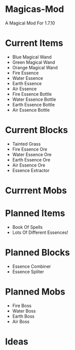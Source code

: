# Magicas-Mod
A Magical Mod For 1.7.10

# Current Items
- Blue Magical Wand
- Green Magical Wand
- Orange Magical Wand
- Fire Essence
- Water Essence
- Earth Essence
- Air Essence
- Fire Essence Bottle
- Water Essence Bottle
- Earth Essence Bottle
- Air Essence Bottle

# Current Blocks
- Tainted Grass
- Fire Essence Ore
- Water Essence Ore
- Earth Essence Ore
- Air Essence Ore
- Essence Extractor

# Currrent Mobs

# Planned Items
- Book Of Spells
- Lots Of Different Essences!

# Planned Blocks
- Essence Combiner
- Essence Spliter

# Planned Mobs
- Fire Boss
- Water Boss
- Earth Boss
- Air Boss

# Ideas
